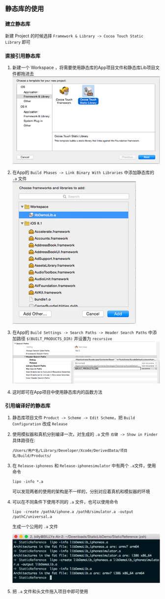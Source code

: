 静态库的使用
---

### 建立静态库
新建 Project 的时候选择 `Framework & Library -> Cocoa Touch Static Library` 即可

### 直接引用静态库
1. 新建一个 Workspace ，将需要使用静态库的App项目文件和静态库Lib项目文件都拖进去  
	![image](pic/1.png)
	
2. 在App的 `Build Phases -> Link Binary With Libraries` 中添加静态库的 ` .a` 文件  
	![image](pic/2.png)

3. 在App的 `Build Settings -> Search Paths -> Header Search Paths` 中添加路径 `$(BUILT_PRODUCTS_DIR)` 并设置为 `recursive`  
	![image](pic/3.png)

4. 这时即可在App项目中使用静态库内的函数方法


### 引用编译好的静态库
1. 静态库项目文件 `Product -> Scheme -> Edit Scheme`，把 `Build Configuration` 改成 `Release`
2. 使用模拟器和真机分别编译一次，对生成的 `.a` 文件 `右键 -> Show in Finder`具体路径在:

	```
	/Users/用户名/Library/Developer/Xcode/DerivedData/项目名/Build/Products/
	```

3. 在 `Release-iphoneos` 和 `Release-iphonesimulator` 中有两个 `.a`文件，使用命令

	```
	lipo -info *.a
	```
	可以发现两者的使用的架构是不一样的，分别对应着真机和模拟器的环境

4. 可以在不同条件下使用不同的 `.a` 文件，也可以使用命令

	```
	lipo -create /pathA/iphone.a /pathB/simulator.a -output /pathC/universal.a
	```
	生成一个公用的 `.a` 文件
	
	![image](pic/4.png)
	
5. 把 `.a` 文件和头文件拖入项目中即可使用
